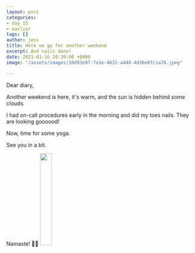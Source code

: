 ```yaml
---
layout: post
categories:
- day 15
- earlier
tags: []
author: jess
title: Here we go for another weekend
excerpt: And nails done!
date: 2021-01-16 20:30:00 +0000
image: "/assets/images/10d93e97-7a1e-4632-a448-4d36e0fc1a78.jpeg"

---
```

Dear diary,

Another weekend is here, it's warm, and the sun is hidden behind some clouds.

I had on-call procedures early in the morning and did my toes nails. They are looking goooood!

Now, time for some yoga.

See you in a bit.

Namaste! 🧘‍♀️ <img width="25%" height="25%" src="{{site.url}}{{site.baseurl}}/assets/images/jess-signature.gif">